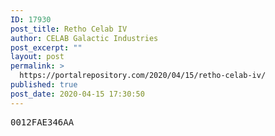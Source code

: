 ```yaml
---
ID: 17930
post_title: Retho Celab IV
author: CELAB Galactic Industries
post_excerpt: ""
layout: post
permalink: >
  https://portalrepository.com/2020/04/15/retho-celab-iv/
published: true
post_date: 2020-04-15 17:30:50
---
```

<pre>0012FAE346AA</pre>